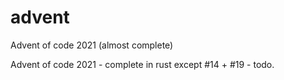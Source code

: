 # advent
Advent of code 2021 (almost complete)

Advent of code 2021 - complete in rust
except #14 + #19 - todo.
